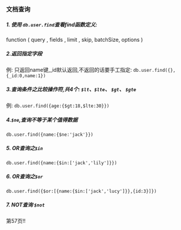 ### 文档查询

##### 1. 使用 `db.user.find`查看find函数定义:
function ( query , fields , limit , skip, batchSize, options )

##### 2.返回指定字段
例:
只返回name键,_id默认返回,不返回的话要手工指定: `db.user.find({},{_id:0,name:1})`

##### 3.查询条件之比较操作符,共4个: `$lt`、`$lte`、 `$gt`、 `$gte`
例:
`db.user.find({age:{$gt:18,$lte:30}})`

##### 4.`$ne`,查询不等于某个值得数据
`db.user.find({name:{$ne:'jack'}})`

##### 5. OR查询之`$in`
`db.user.find({name:{$in:['jack','lily']}})`  

##### 6. OR查询之`$or`
`db.user.find({$or:[{name:{$in:['jack','lucy']}},{id:3}]})`

##### 7. NOT查询 `$not`

第57页!!